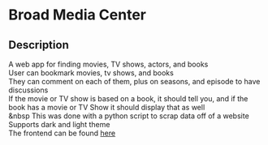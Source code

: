# Broad Media Center

## Description
A web app for finding movies, TV shows, actors, and books <br/>
User can bookmark movies, tv shows, and books <br/>
They can comment on each of them, plus on seasons, and episode to have discussions <br/>
If the movie or TV show is based on a book, it should tell you, and if the book has a movie or TV Show it should display that as well <br/>
  &nbsp This was done with a python script to scrap data off of a website <br/>
Supports dark and light theme <br/>
The frontend can be found <a href='https://github.com/alesalsa10/mediafrontend' >here</a>
